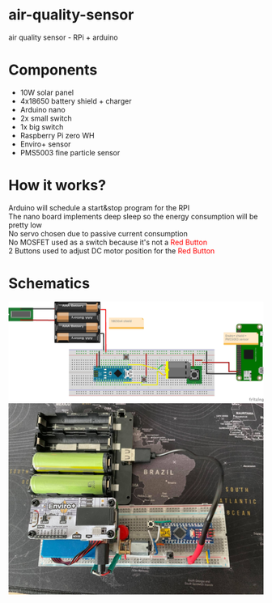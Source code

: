 # air-quality-sensor
air quality sensor - RPi + arduino

# Components
- 10W solar panel
- 4x18650 battery shield + charger
- Arduino nano
- 2x small switch
- 1x big switch
- Raspberry Pi zero WH
- Enviro+ sensor
- PMS5003 fine particle sensor

# How it works?
Arduino will schedule a start&stop program for the RPI  
The nano board implements deep sleep so the energy consumption will be pretty low  
No servo chosen due to passive current consumption  
No MOSFET used as a switch because it's not a <span style="color:red">Red Button</span>  
2 Buttons used to adjust DC motor position for the <span style="color:red">Red Button</span>  

# Schematics

![image](switch_bb.jpg)
![image](full_img.jpg)